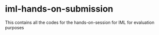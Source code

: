 # iml-hands-on-submission
This contains all the codes for the hands-on-session for IML for evaluation purposes

